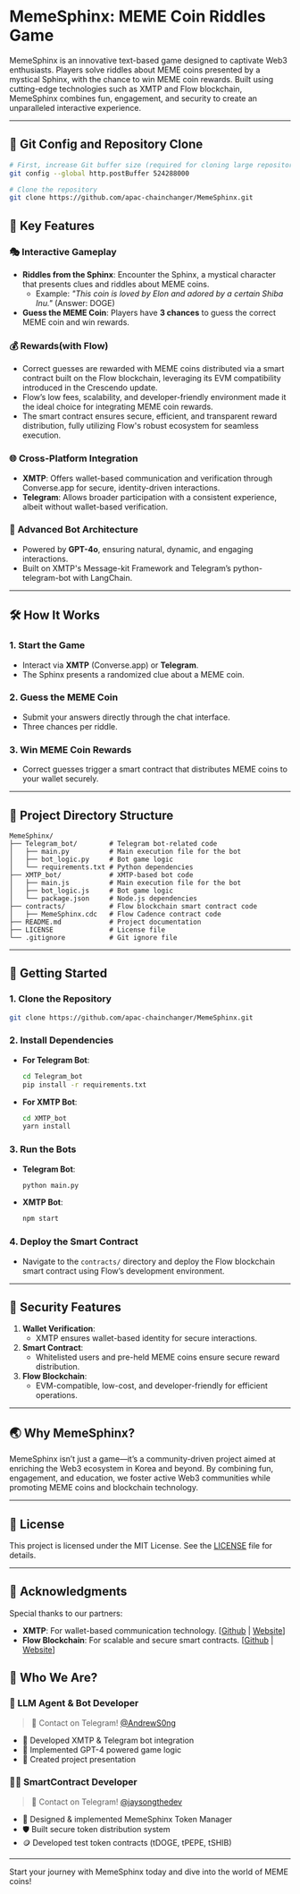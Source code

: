 # MemeSphinx: MEME Coin Riddles Game

MemeSphinx is an innovative text-based game designed to captivate Web3 enthusiasts. Players solve riddles about MEME coins presented by a mystical Sphinx, with the chance to win MEME coin rewards. Built using cutting-edge technologies such as XMTP and Flow blockchain, MemeSphinx combines fun, engagement, and security to create an unparalleled interactive experience.

---

## 🚀 Git Config and Repository Clone

```bash
# First, increase Git buffer size (required for cloning large repositories)
git config --global http.postBuffer 524288000

# Clone the repository
git clone https://github.com/apac-chainchanger/MemeSphinx.git
```

## 🌟 Key Features

### 🎭 **Interactive Gameplay**

- **Riddles from the Sphinx**: Encounter the Sphinx, a mystical character that presents clues and riddles about MEME coins.
  - Example: _"This coin is loved by Elon and adored by a certain Shiba Inu."_ (Answer: DOGE)
- **Guess the MEME Coin**: Players have **3 chances** to guess the correct MEME coin and win rewards.

### 💰 **Rewards(with Flow)**

- Correct guesses are rewarded with MEME coins distributed via a smart contract built on the Flow blockchain, leveraging its EVM compatibility introduced in the Crescendo update.
- Flow’s low fees, scalability, and developer-friendly environment made it the ideal choice for integrating MEME coin rewards.
- The smart contract ensures secure, efficient, and transparent reward distribution, fully utilizing Flow's robust ecosystem for seamless execution.

### 🌐 **Cross-Platform Integration**

- **XMTP**: Offers wallet-based communication and verification through Converse.app for secure, identity-driven interactions.
- **Telegram**: Allows broader participation with a consistent experience, albeit without wallet-based verification.

### 🤖 **Advanced Bot Architecture**

- Powered by **GPT-4o**, ensuring natural, dynamic, and engaging interactions.
- Built on XMTP's Message-kit Framework and Telegram’s python-telegram-bot with LangChain.

---

## 🛠️ **How It Works**

### 1. **Start the Game**

- Interact via **XMTP** (Converse.app) or **Telegram**.
- The Sphinx presents a randomized clue about a MEME coin.

### 2. **Guess the MEME Coin**

- Submit your answers directly through the chat interface.
- Three chances per riddle.

### 3. **Win MEME Coin Rewards**

- Correct guesses trigger a smart contract that distributes MEME coins to your wallet securely.

---

## 📂 **Project Directory Structure**

```plaintext
MemeSphinx/
├── Telegram_bot/        # Telegram bot-related code
│   ├── main.py          # Main execution file for the bot
│   ├── bot_logic.py     # Bot game logic
│   └── requirements.txt # Python dependencies
├── XMTP_bot/            # XMTP-based bot code
│   ├── main.js          # Main execution file for the bot
│   ├── bot_logic.js     # Bot game logic
│   └── package.json     # Node.js dependencies
├── contracts/           # Flow blockchain smart contract code
│   ├── MemeSphinx.cdc   # Flow Cadence contract code
├── README.md            # Project documentation
├── LICENSE              # License file
└── .gitignore           # Git ignore file
```

---

## 🚀 **Getting Started**

### **1. Clone the Repository**

```bash
git clone https://github.com/apac-chainchanger/MemeSphinx.git
```

### **2. Install Dependencies**

- **For Telegram Bot**:
  ```bash
  cd Telegram_bot
  pip install -r requirements.txt
  ```
- **For XMTP Bot**:
  ```bash
  cd XMTP_bot
  yarn install
  ```

### **3. Run the Bots**

- **Telegram Bot**:
  ```bash
  python main.py
  ```
- **XMTP Bot**:
  ```bash
  npm start
  ```

### **4. Deploy the Smart Contract**

- Navigate to the `contracts/` directory and deploy the Flow blockchain smart contract using Flow’s development environment.

---

## 🔐 **Security Features**

1. **Wallet Verification**:
   - XMTP ensures wallet-based identity for secure interactions.
2. **Smart Contract**:
   - Whitelisted users and pre-held MEME coins ensure secure reward distribution.
3. **Flow Blockchain**:
   - EVM-compatible, low-cost, and developer-friendly for efficient operations.

---

## 🌏 **Why MemeSphinx?**

MemeSphinx isn’t just a game—it’s a community-driven project aimed at enriching the Web3 ecosystem in Korea and beyond. By combining fun, engagement, and education, we foster active Web3 communities while promoting MEME coins and blockchain technology.

---

## 📄 **License**

This project is licensed under the MIT License. See the [LICENSE](./LICENSE) file for details.

---

## 🤝 **Acknowledgments**

Special thanks to our partners:

- **XMTP**: For wallet-based communication technology. [[Github](https://github.com/xmtp) | [Website](https://xmtp.org/)]
- **Flow Blockchain**: For scalable and secure smart contracts. [[Github](https://github.com/onflow) | [Website](https://flow.com
)]

## 👥 Who We Are?

### 🤖 LLM Agent & Bot Developer
> 💬 Contact on Telegram! [@AndrewS0ng](https://t.me/AndrewS0ng)
* 🔌 Developed XMTP & Telegram bot integration
* 🧠 Implemented GPT-4 powered game logic
* 🎤 Created project presentation

### 👨‍💻 SmartContract Developer
> 💬 Contact on Telegram! [@jaysongthedev](https://t.me/jaysongthedev)
* 🔧 Designed & implemented MemeSphinx Token Manager
* 🛡️ Built secure token distribution system
* 🪙 Developed test token contracts (tDOGE, tPEPE, tSHIB)

---
Start your journey with MemeSphinx today and dive into the world of MEME coins!
